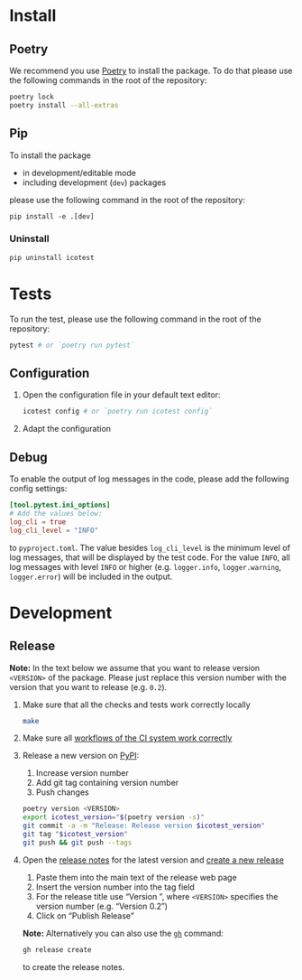 # Install

## Poetry

We recommend you use [Poetry](https://python-poetry.org) to install the package. To do that please use the following commands in the root of the repository:

```sh
poetry lock
poetry install --all-extras
```

## Pip

To install the package

- in development/editable mode
- including development (`dev`) packages

please use the following command in the root of the repository:

```
pip install -e .[dev]
```

### Uninstall

```sh
pip uninstall icotest
```

# Tests

To run the test, please use the following command in the root of the repository:

```sh
pytest # or `poetry run pytest`
```

## Configuration

1. Open the configuration file in your default text editor:

   ```sh
   icotest config # or `poetry run icotest config`
   ```

2. Adapt the configuration

## Debug

To enable the output of log messages in the code, please add the following config settings:

```toml
[tool.pytest.ini_options]
# Add the values below:
log_cli = true
log_cli_level = "INFO"
```

to `pyproject.toml`. The value besides `log_cli_level` is the minimum level of log messages, that will be displayed by the test code. For the value `INFO`, all log messages with level `INFO` or higher (e.g. `logger.info`, `logger.warning`, `logger.error`) will be included in the output.

# Development

## Release

**Note:** In the text below we assume that you want to release version `<VERSION>` of the package. Please just replace this version number with the version that you want to release (e.g. `0.2`).

1. Make sure that all the checks and tests work correctly locally

   ```sh
   make
   ```

2. Make sure all [workflows of the CI system work correctly](https://github.com/MyTooliT/ICOtest/actions)

3. Release a new version on [PyPI](https://pypi.org/project/icotest/):
   1. Increase version number
   2. Add git tag containing version number
   3. Push changes

   ```sh
   poetry version <VERSION>
   export icotest_version="$(poetry version -s)"
   git commit -a -m "Release: Release version $icotest_version"
   git tag "$icotest_version"
   git push && git push --tags
   ```

4. Open the [release notes](https://github.com/MyTooliT/ICOtest/tree/main/doc/release) for the latest version and [create a new release](https://github.com/MyTooliT/ICOtest/releases/new)
   1. Paste them into the main text of the release web page
   2. Insert the version number into the tag field
   3. For the release title use “Version <VERSION>”, where `<VERSION>` specifies the version number (e.g. “Version 0.2”)
   4. Click on “Publish Release”

   **Note:** Alternatively you can also use the [`gh`](https://cli.github.com) command:

   ```sh
   gh release create
   ```

   to create the release notes.
